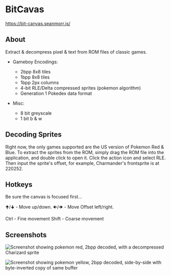 # BitCavas

https://bit-canvas.seanmorr.is/

## About

Extract & decompress pixel & text from ROM files of classic games.

* Gameboy Encodings:
	* 2bpp 8x8 tiles
	* 1bpp 8x8 tiles
	* 1bpp 2px columns
	* 4-bit RLE/Delta compressed sprites (pokemon algorithm)
	* Generation 1 Pokedex data format

* Misc:
	* 8 bit greyscale
	* 1 bit b & w

## Decoding Sprites

Right now, the only games supported are the US version of Pokemon Red & Blue. To extract the sprites from the ROM, simply drag the ROM file into the application, and double click to open it. Click the action icon and select RLE. Then input the sprite's offset, for example, Charmander's frontsprite is at 220252.

## Hotkeys

Be sure the canvas is focused first...

🠉/🠋 - Move up/down.
🠈/🠊 - Move Offset left/right.

Ctrl - Fine movement
Shift - Coarse movement


## Screenshots

![Screenshot showing pokemon red, 2bpp decoded, with a decompressed Charizard sprite](https://bit-canvas.seanmorr.is/pkmn-red-screenshot.png)

![Screenshot showing pokemon yellow, 2bpp decoded, side-by-side with byte-inverted copy of same buffer](https://bit-canvas.seanmorr.is/pkmn-yellow-screenshot.png)

